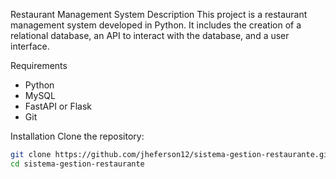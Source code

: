 Restaurant Management System
Description
This project is a restaurant management system developed in Python. It includes the creation of a relational database, an API to interact with the database, and a user interface.

Requirements
- Python
- MySQL
- FastAPI or Flask
- Git

Installation
Clone the repository:
```bash
git clone https://github.com/jheferson12/sistema-gestion-restaurante.git
cd sistema-gestion-restaurante

